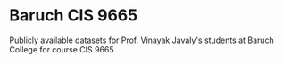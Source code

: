 # Baruch CIS 9665
Publicly available datasets for Prof. Vinayak Javaly's students at Baruch College for course CIS 9665
